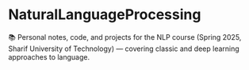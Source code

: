 # NaturalLanguageProcessing
📚 Personal notes, code, and projects for the NLP course (Spring 2025, Sharif University of Technology) — covering classic and deep learning approaches to language.
